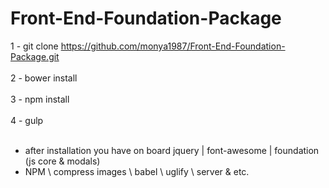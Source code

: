 # Front-End-Foundation-Package
1 - git clone https://github.com/monya1987/Front-End-Foundation-Package.git <br><br>
2 - bower install<br><br>
3 - npm install<br><br>
4 - gulp<br><br>

- after installation you have on board jquery | font-awesome | foundation (js core & modals)
- NPM \ compress images \ babel \ uglify \ server & etc.
